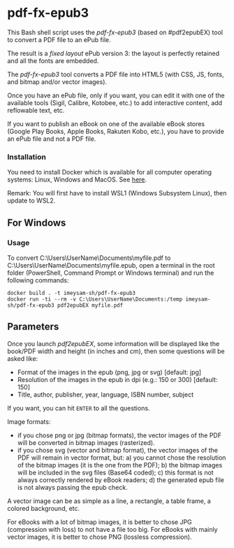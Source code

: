# pdf-fx-epub3

This Bash shell script uses the *pdf-fx-epub3* (based on #pdf2epubEX) tool to convert a PDF file to an ePub file.

The result is a *fixed layout* ePub version 3: the layout is perfectly retained and all the fonts are embedded.

The *pdf-fx-epub3* tool converts a PDF file into HTML5 (with CSS, JS, fonts, and bitmap and/or vector images).

Once you have an ePub file, only if you want, you can edit it with one of the available tools (Sigil, Calibre, Kotobee, etc.) to add interactive content, add reflowable text, etc.

If you want to publish an eBook on one of the available eBook stores (Google Play Books, Apple Books, Rakuten Kobo, etc.), you have to provide an ePub file and not a PDF file.

### Installation

You need to install Docker which is available for all computer operating systems: Linux, Windows and MacOS. See [here](https://docs.docker.com/engine/install).

Remark: You will first have to install WSL1 (Windows Subsystem Linux), then update to WSL2.

## For Windows

### Usage

To convert C:\Users\UserName\Documents\myfile.pdf to C:\Users\UserName\Documents\myfile.epub, open a terminal in the root folder (PowerShell, Command Prompt or Windows terminal) and run the following commands:

```
docker build . -t imeysam-sh/pdf-fx-epub3
docker run -ti --rm -v C:\Users\UserName\Documents:/temp imeysam-sh/pdf-fx-epub3 pdf2epubEX myfile.pdf
```

## Parameters

Once you launch *pdf2epubEX*, some information will be displayed like the book/PDF width and height (in inches and cm), then some questions will be asked like:

- Format of the images in the epub (png, jpg or svg) [default: jpg]
- Resolution of the images in the epub in dpi (e.g.: 150 or 300) [default: 150]
- Title, author, publisher, year, language, ISBN number, subject

If you want, you can hit `ENTER` to all the questions.

Image formats:

- if you chose png or jpg (bitmap formats), the vector images of the PDF will be converted in bitmap images (rasterized).
- if you chose svg (vector and bitmap format), the vector images of the PDF will remain in vector format, but: a) you cannot chose the resolution of the bitmap images (it is the one from the PDF); b) the bitmap images will be included in the svg files (Base64 coded); c) this format is not always correctly rendered by eBook readers; d) the generated epub file is not always passing the epub check.

A vector image can be as simple as a line, a rectangle, a table frame, a colored background, etc.

For eBooks with a lot of bitmap images, it is better to chose JPG (compression with loss) to not have a file too big. For eBooks with mainly vector images, it is better to chose PNG (lossless compression).

